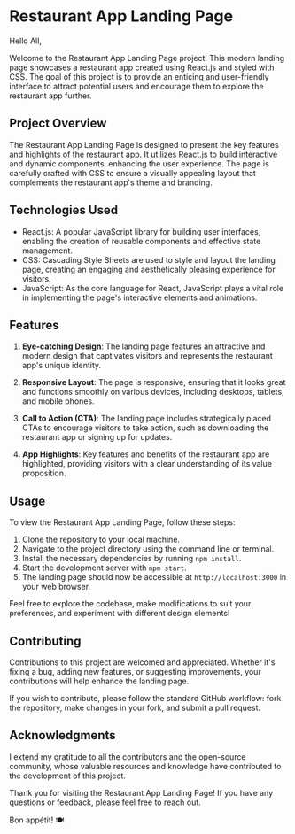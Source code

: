 # Restaurant App Landing Page

Hello All,

Welcome to the Restaurant App Landing Page project! This modern landing page showcases a restaurant app created using React.js and styled with CSS. The goal of this project is to provide an enticing and user-friendly interface to attract potential users and encourage them to explore the restaurant app further.

## Project Overview

The Restaurant App Landing Page is designed to present the key features and highlights of the restaurant app. It utilizes React.js to build interactive and dynamic components, enhancing the user experience. The page is carefully crafted with CSS to ensure a visually appealing layout that complements the restaurant app's theme and branding.

## Technologies Used

- React.js: A popular JavaScript library for building user interfaces, enabling the creation of reusable components and effective state management.
- CSS: Cascading Style Sheets are used to style and layout the landing page, creating an engaging and aesthetically pleasing experience for visitors.
- JavaScript: As the core language for React, JavaScript plays a vital role in implementing the page's interactive elements and animations.

## Features

1. **Eye-catching Design**: The landing page features an attractive and modern design that captivates visitors and represents the restaurant app's unique identity.

2. **Responsive Layout**: The page is responsive, ensuring that it looks great and functions smoothly on various devices, including desktops, tablets, and mobile phones.

3. **Call to Action (CTA)**: The landing page includes strategically placed CTAs to encourage visitors to take action, such as downloading the restaurant app or signing up for updates.

4. **App Highlights**: Key features and benefits of the restaurant app are highlighted, providing visitors with a clear understanding of its value proposition.

## Usage

To view the Restaurant App Landing Page, follow these steps:

1. Clone the repository to your local machine.
2. Navigate to the project directory using the command line or terminal.
3. Install the necessary dependencies by running `npm install`.
4. Start the development server with `npm start`.
5. The landing page should now be accessible at `http://localhost:3000` in your web browser.

Feel free to explore the codebase, make modifications to suit your preferences, and experiment with different design elements!

## Contributing

Contributions to this project are welcomed and appreciated. Whether it's fixing a bug, adding new features, or suggesting improvements, your contributions will help enhance the landing page.

If you wish to contribute, please follow the standard GitHub workflow: fork the repository, make changes in your fork, and submit a pull request.

## Acknowledgments

I extend my gratitude to all the contributors and the open-source community, whose valuable resources and knowledge have contributed to the development of this project.

Thank you for visiting the Restaurant App Landing Page! If you have any questions or feedback, please feel free to reach out.

Bon appétit! 🍽️
